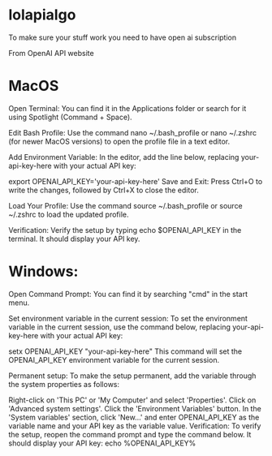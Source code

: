 # lolapialgo

To make sure your stuff work you need to have open ai subscription

From OpenAI API website

# MacOS

Open Terminal: You can find it in the Applications folder or search for it using Spotlight (Command + Space).

Edit Bash Profile: Use the command nano ~/.bash_profile or nano ~/.zshrc (for newer MacOS versions) to open the profile file in a text editor.

Add Environment Variable: In the editor, add the line below, replacing your-api-key-here with your actual API key:

export OPENAI_API_KEY='your-api-key-here'
Save and Exit: Press Ctrl+O to write the changes, followed by Ctrl+X to close the editor.

Load Your Profile: Use the command source ~/.bash_profile or source ~/.zshrc to load the updated profile.

Verification: Verify the setup by typing echo $OPENAI_API_KEY in the terminal. It should display your API key.

# Windows:
Open Command Prompt: You can find it by searching "cmd" in the start menu.

Set environment variable in the current session: To set the environment variable in the current session, use the command below, replacing your-api-key-here with your actual API key:

setx OPENAI_API_KEY "your-api-key-here"
This command will set the OPENAI_API_KEY environment variable for the current session.

Permanent setup: To make the setup permanent, add the variable through the system properties as follows:

Right-click on 'This PC' or 'My Computer' and select 'Properties'.
Click on 'Advanced system settings'.
Click the 'Environment Variables' button.
In the 'System variables' section, click 'New...' and enter OPENAI_API_KEY as the variable name and your API key as the variable value.
Verification: To verify the setup, reopen the command prompt and type the command below. It should display your API key: echo %OPENAI_API_KEY%
